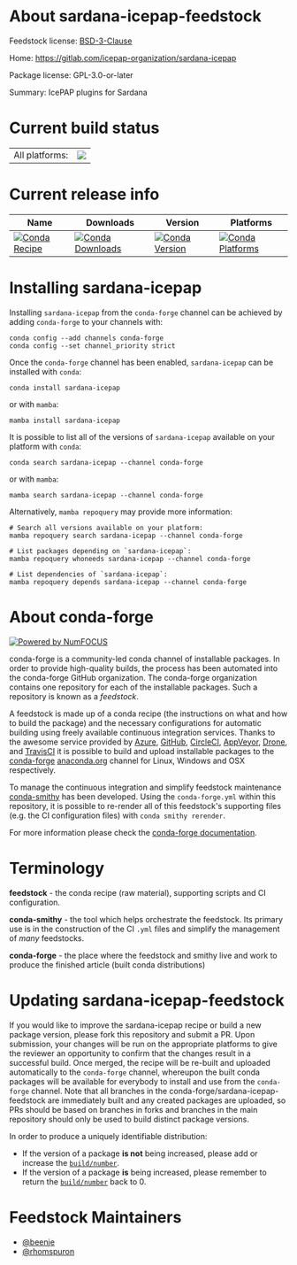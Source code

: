 About sardana-icepap-feedstock
==============================

Feedstock license: [BSD-3-Clause](https://github.com/conda-forge/sardana-icepap-feedstock/blob/main/LICENSE.txt)

Home: https://gitlab.com/icepap-organization/sardana-icepap

Package license: GPL-3.0-or-later

Summary: IcePAP plugins for Sardana

Current build status
====================


<table><tr><td>All platforms:</td>
    <td>
      <a href="https://dev.azure.com/conda-forge/feedstock-builds/_build/latest?definitionId=17428&branchName=main">
        <img src="https://dev.azure.com/conda-forge/feedstock-builds/_apis/build/status/sardana-icepap-feedstock?branchName=main">
      </a>
    </td>
  </tr>
</table>

Current release info
====================

| Name | Downloads | Version | Platforms |
| --- | --- | --- | --- |
| [![Conda Recipe](https://img.shields.io/badge/recipe-sardana--icepap-green.svg)](https://anaconda.org/conda-forge/sardana-icepap) | [![Conda Downloads](https://img.shields.io/conda/dn/conda-forge/sardana-icepap.svg)](https://anaconda.org/conda-forge/sardana-icepap) | [![Conda Version](https://img.shields.io/conda/vn/conda-forge/sardana-icepap.svg)](https://anaconda.org/conda-forge/sardana-icepap) | [![Conda Platforms](https://img.shields.io/conda/pn/conda-forge/sardana-icepap.svg)](https://anaconda.org/conda-forge/sardana-icepap) |

Installing sardana-icepap
=========================

Installing `sardana-icepap` from the `conda-forge` channel can be achieved by adding `conda-forge` to your channels with:

```
conda config --add channels conda-forge
conda config --set channel_priority strict
```

Once the `conda-forge` channel has been enabled, `sardana-icepap` can be installed with `conda`:

```
conda install sardana-icepap
```

or with `mamba`:

```
mamba install sardana-icepap
```

It is possible to list all of the versions of `sardana-icepap` available on your platform with `conda`:

```
conda search sardana-icepap --channel conda-forge
```

or with `mamba`:

```
mamba search sardana-icepap --channel conda-forge
```

Alternatively, `mamba repoquery` may provide more information:

```
# Search all versions available on your platform:
mamba repoquery search sardana-icepap --channel conda-forge

# List packages depending on `sardana-icepap`:
mamba repoquery whoneeds sardana-icepap --channel conda-forge

# List dependencies of `sardana-icepap`:
mamba repoquery depends sardana-icepap --channel conda-forge
```


About conda-forge
=================

[![Powered by
NumFOCUS](https://img.shields.io/badge/powered%20by-NumFOCUS-orange.svg?style=flat&colorA=E1523D&colorB=007D8A)](https://numfocus.org)

conda-forge is a community-led conda channel of installable packages.
In order to provide high-quality builds, the process has been automated into the
conda-forge GitHub organization. The conda-forge organization contains one repository
for each of the installable packages. Such a repository is known as a *feedstock*.

A feedstock is made up of a conda recipe (the instructions on what and how to build
the package) and the necessary configurations for automatic building using freely
available continuous integration services. Thanks to the awesome service provided by
[Azure](https://azure.microsoft.com/en-us/services/devops/), [GitHub](https://github.com/),
[CircleCI](https://circleci.com/), [AppVeyor](https://www.appveyor.com/),
[Drone](https://cloud.drone.io/welcome), and [TravisCI](https://travis-ci.com/)
it is possible to build and upload installable packages to the
[conda-forge](https://anaconda.org/conda-forge) [anaconda.org](https://anaconda.org/)
channel for Linux, Windows and OSX respectively.

To manage the continuous integration and simplify feedstock maintenance
[conda-smithy](https://github.com/conda-forge/conda-smithy) has been developed.
Using the ``conda-forge.yml`` within this repository, it is possible to re-render all of
this feedstock's supporting files (e.g. the CI configuration files) with ``conda smithy rerender``.

For more information please check the [conda-forge documentation](https://conda-forge.org/docs/).

Terminology
===========

**feedstock** - the conda recipe (raw material), supporting scripts and CI configuration.

**conda-smithy** - the tool which helps orchestrate the feedstock.
                   Its primary use is in the construction of the CI ``.yml`` files
                   and simplify the management of *many* feedstocks.

**conda-forge** - the place where the feedstock and smithy live and work to
                  produce the finished article (built conda distributions)


Updating sardana-icepap-feedstock
=================================

If you would like to improve the sardana-icepap recipe or build a new
package version, please fork this repository and submit a PR. Upon submission,
your changes will be run on the appropriate platforms to give the reviewer an
opportunity to confirm that the changes result in a successful build. Once
merged, the recipe will be re-built and uploaded automatically to the
`conda-forge` channel, whereupon the built conda packages will be available for
everybody to install and use from the `conda-forge` channel.
Note that all branches in the conda-forge/sardana-icepap-feedstock are
immediately built and any created packages are uploaded, so PRs should be based
on branches in forks and branches in the main repository should only be used to
build distinct package versions.

In order to produce a uniquely identifiable distribution:
 * If the version of a package **is not** being increased, please add or increase
   the [``build/number``](https://docs.conda.io/projects/conda-build/en/latest/resources/define-metadata.html#build-number-and-string).
 * If the version of a package **is** being increased, please remember to return
   the [``build/number``](https://docs.conda.io/projects/conda-build/en/latest/resources/define-metadata.html#build-number-and-string)
   back to 0.

Feedstock Maintainers
=====================

* [@beenje](https://github.com/beenje/)
* [@rhomspuron](https://github.com/rhomspuron/)

